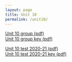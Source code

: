 ```yaml
---
layout: page
title: Unit 10
permalink: /unit10/
---
```


[Unit 10 group (pdf)](pcha_unit10_group.pdf)  
[Unit 10 group key (pdf)](pcha_unit10_group_key.pdf)  

[Unit 10 test 2020-21 (pdf)](pcha_unit10_test_2020-21.pdf)  
[Unit 10 test 2020-21 key (pdf)](pcha_unit10_test_2020-21_key.pdf)  


